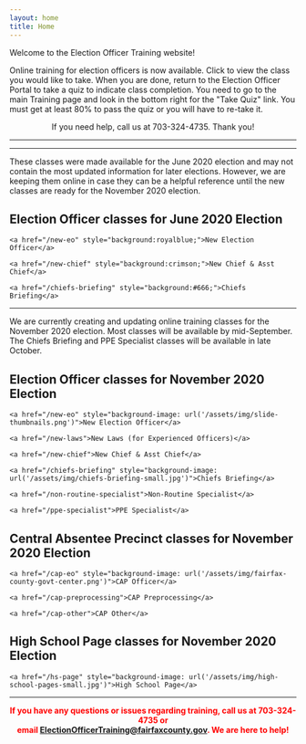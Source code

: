 ```yaml
---
layout: home
title: Home
---
```


<div class="homepage-intro" style="margin:1em auto;">
    Welcome to the Election Officer Training website!
</div>

<p>Online training for election officers is now available. Click to view the class you would like to take. When you are done, return to the Election Officer Portal to take a quiz to indicate class completion. You need to go to the main Training page and look in the bottom right for the &quot;Take Quiz&quot; link. You must get at least 80% to pass the quiz or you will have to re-take it.</p>

<p style="text-align: center;">If you need help, call us at 703-324-4735. Thank you!</p>

<hr />
<hr />

These classes were made available for the June 2020 election and may not contain the most updated information for later elections. However, we are keeping them online in case they can be a helpful reference until the new classes are ready for the November 2020 election.

<h2>Election Officer classes for June 2020 Election</h2>

<div class="class-button">

    <a href="/new-eo" style="background:royalblue;">New Election Officer</a>

    <a href="/new-chief" style="background:crimson;">New Chief & Asst Chief</a>

    <a href="/chiefs-briefing" style="background:#666;">Chiefs Briefing</a>

</div>

<hr />

We are currently creating and updating online training classes for the November 2020 election. Most classes will be available by mid-September. The Chiefs Briefing and PPE Specialist classes will be available in late October.

<h2>Election Officer classes for November 2020 Election</h2>

<div class="class-button">

    <a href="/new-eo" style="background-image: url('/assets/img/slide-thumbnails.png')">New Election Officer</a>

    <a href="/new-laws">New Laws (for Experienced Officers)</a>

    <a href="/new-chief">New Chief & Asst Chief</a>

    <a href="/chiefs-briefing" style="background-image: url('/assets/img/chiefs-briefing-small.jpg')">Chiefs Briefing</a>

    <a href="/non-routine-specialist">Non-Routine Specialist</a>

    <a href="/ppe-specialist">PPE Specialist</a>

</div>

<h2>Central Absentee Precinct classes for November 2020 Election</h2>

<div class="class-button">

    <a href="/cap-eo" style="background-image: url('/assets/img/fairfax-county-govt-center.png')">CAP Officer</a>

    <a href="/cap-preprocessing">CAP Preprocessing</a>

    <a href="/cap-other">CAP Other</a>

</div>

<h2>High School Page classes for November 2020 Election</h2>

<div class="class-button">

    <a href="/hs-page" style="background-image: url('/assets/img/high-school-pages-small.jpg')">High School Page</a>

</div>

<hr />


<p style="text-align: center; font-weight:bold;"><span style="color:#FF0000;">If you have any questions or issues regarding training, call us at 703-324-4735 or<br />
 email <a href="mailto:ElectionOfficerTraining@fairfaxcounty.gov">ElectionOfficerTraining@fairfaxcounty.gov</a>. We are here to help!</span></p>
